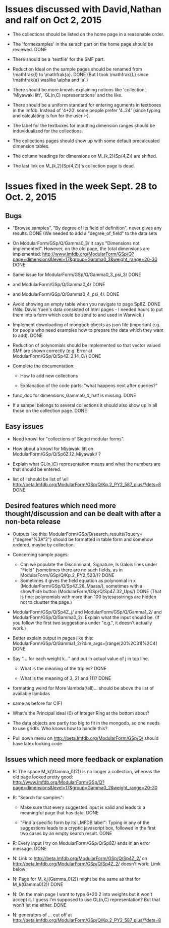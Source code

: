# Issues discussed with David,Nathan and ralf on Oct 2, 2015

  * The collections should be listed on the home page in a reasonable order.

  * The 'formexamples' in the serach part on the home page should be reviewed.
  DONE
  
  * There should be a 'testfile' for the SMF part.

  * Reduction Ideal on the sample pages should be renamed from \mathfrak{l} to \mathfrak{a}.
  DONE (But I took \mathfrak{L} since \mathfrak{a} waslike \alpha and 'a'.)

  * There should be more knowls explaining notions like 'collection', 'Miyawaki lift',
    'GL(n,C) representations' and the like.

  * There should be a uniform standard for entering aguments in textboxes in the lmfdb.
    Instead of '4+20' some people prefer '4..24'
    (since typing and calculating is fun for the user :-).

  * The label for the textboxes for inputting dimension ranges should be induvidualized
    for the collections.

  * The collections pages should show up with some default precalcuated
    dimension tables.

  * The column headings for dimensions on M_{k,2}(Sp(4,Z)) are shifted.

  * The last link on M_{k,2}(Sp(4,Z))'s collection page is dead.

# Issues fixed in the week Sept. 28 to Oct. 2, 2015 

## Bugs

  * "Browse samples", "By degree of its field of definition", never gives any results.
  DONE (We needed to add a "degree_of_field" to the data sets
  
  * On ModularForm/GSp/Q/Gamma0_3/ it says "Dimensions not implemented".
    However, on the old page, the total dimensions are implemented:
    http://www.lmfdb.org/ModularForm/GSp/Q?page=dimensions&level=17&group=Gamma0_3&weight_range=20-30
  DONE
  
  * Same issue for ModularForm/GSp/Q/Gamma0_3_psi_3/
  DONE

  * and ModularForm/GSp/Q/Gamma0_4/
  DONE
  
  * and ModularForm/GSp/Q/Gamma0_4_psi_4/.
  DONE

  * Avoid showing an empty table when you navigate to page Sp8Z.
  DONE (Nils: David Yuen's data consisted of html pages - I needed hours
       to put them into a form which could be send to and used in Warwick.)
       
  * Implement downloading of mongodb obects as json file (important e.g. for people
    who need examples how to prepare the data which they want to add).
  DONE
  
  * Reduction of polynomials should be implemented so that vector valued SMF are
    shown correctly (e.g. Error at ModularForm/GSp/Q/Sp4Z_2.14_C/)
  DONE
  
  * Complete the documentation:

    * How to add new collections

    * Explanation of the code parts: "what happens next after queries?"
    
  * func_doc for dimensions_Gamma0_4_half is missing.
  DONE

  * If a sampel belongs to several collections it should also show up
    in all those on the collection page.
  DONE  


## Easy issues

  * Need knowl for "collections of Siegel modular forms".

  * How about a knowl for Miyawaki lift on ModularForm/GSp/Q/Sp6Z.12_Miyawaki/ ?

  * Explain what GL(n,\C) representation means and what the numbers are that should be entered. 

  * list of l should be list of \ell
    http://beta.lmfdb.org/ModularForm/GSp/Q/Kp.2_PY2_587_plus/?dets=8
  DONE


## Desired features which need more thought/discussion and can be dealt with after a non-beta release

  * Outputs like this: ModularForm/GSp/Q/search_results/?query={"degree"%3A"2"}
    should be formatted in table form and somehow ordered, maybe by collection.

  * Concerning sample pages:

    * Can we populate the Discriminant, Signature, Is Galois lines under "Field"
      (sometimes there are no such fields, as in ModularForm/GSp/Q/Kp.2_PY2_523/)?
  DONE
    * Sometimes it gives the field equation as polynomial in x
      (ModularForm/GSp/Q/Sp4Z.28_Maass/), sometimes with a show/hide button
      (ModularForm/GSp/Q/Sp4Z.32_Ups/)
  DONE (That is fine: polynomials with more than 100 bytesasstrings are hidden
       not to cluutter the page.)

  * ModularForm/GSp/Q/Sp4Z_j/ and ModularForm/GSp/Q/Gamma1_2/ and ModularForm/GSp/Q/Gamma0_2/:
    Explain what the input should be. (If you follow the first two suggestions under "e.g.",
    it doesn't actually work.)

  * Better explain output in pages like this:
    ModularForm/GSp/Q/Gamma1_2/?dim_args=[range(20%2C31)%2C4]
  DONE

  * Say "... for each weight k..." and put in actual value of j in top line.

    * What is the meaning of the triples?
  DONE
  
    * What is the meaning of 3, 21 and 111?
  DONE
  
  * formatting weird for More \lambda(\ell)... should be above the list
    of available lambdas

  * same as before for C(F)

  * What's the Principal ideal (0) of Integer Ring at the bottom about?

  * The data objects are partly too big to fit in the mongodb, so one needs to use gridfs.
    Who knows how to handle this?

  * Pull down menu on http://beta.lmfdb.org/ModularForm/GSp/Q/ should
    have latex looking code


## Issues which need more feedback or explanation

  * R: The space M_k(\Gamma_0(2)) is no longer a collection,
    whereas the old page looked pretty good:
    http://www.lmfdb.org/ModularForm/GSp/Q?page=dimensions&level=17&group=Gamma0_2&weight_range=20-30


  * R: "Search for samples":

    *  Make sure that every suggested input is valid and leads to a meaningful page that has data.
    DONE
    
    * "Find a specific form by its LMFDB label": Typing in any of the suggestions
      leads to a cryptic javascript box, followed in the first two cases by an empty search result.
    DONE

  * R: Every input I try on ModularForm/GSp/Q/Sp8Z/ ends in an error message.
  DONE
  
  * N: Link to http://beta.lmfdb.org/ModularForm/GSp/Q/Sp4Z_2/ on
    http://beta.lmfdb.org/ModularForm/GSp/Q/Sp4Z_2/ doesn't work: Limk below

  * N: Page for M_k,j(Gamma_0(2)) might be the same as that for M_k(Gamma0(2))
  DONE
  
  * N: On the main page I want to type 6+20 2 into weights but it won't
    accept it.  I guess I'm supposed to use GL(n,C) representation?  But
    that won't let me either.
  DONE

  * N: generators of ... cut off at
    http://beta.lmfdb.org/ModularForm/GSp/Q/Kp.2_PY2_587_plus/?dets=8
